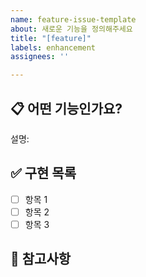 ```yaml
---
name: feature-issue-template
about: 새로운 기능을 정의해주세요
title: "[feature]"
labels: enhancement
assignees: ''

---
```


## 📋 어떤 기능인가요?

설명:

## ✅ 구현 목록

- [ ] 항목 1
- [ ] 항목 2
- [ ] 항목 3

## 💬 참고사항
